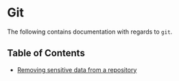 # Git

The following contains documentation with regards to `git`.

## Table of Contents

* [Removing sensitive data from a repository](https://docs.github.com/en/authentication/keeping-your-account-and-data-secure/removing-sensitive-data-from-a-repository)